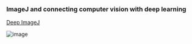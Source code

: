 ### ImageJ and connecting computer vision with deep learning

[Deep ImageJ](https://deepimagej.github.io)

![image](https://github.com/user-attachments/assets/851c0d53-8635-4cc2-bb01-7feb1e6cafad)
